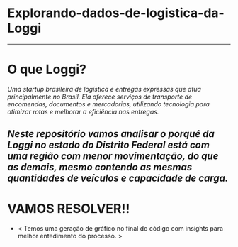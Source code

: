# Explorando-dados-de-logistica-da-Loggi
-----
# O que Loggi? 
*Uma startup brasileira de logística e entregas expressas que atua principalmente no Brasil. Ela oferece serviços de transporte de encomendas, documentos e mercadorias, utilizando tecnologia para otimizar rotas e melhorar a eficiência nas entregas.* 

*Neste repositório vamos analisar o porquê da Loggi no estado do Distrito Federal está com uma região com menor movimentação,
do que as demais, mesmo contendo as mesmas quantidades de veículos e capacidade de carga.* 
------
# VAMOS RESOLVER!!
- < Temos uma geração de gráfico no final do código com insights para melhor entedimento do processo. > 
